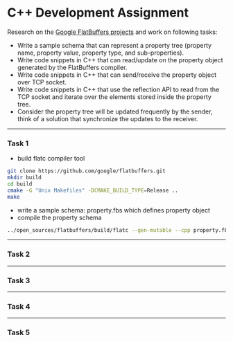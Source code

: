 # C++ Development Assignment

Research on the [Google FlatBuffers projects](https://google.github.io/flatbuffers/) and work on following tasks:

- Write a sample schema that can represent a property tree (property name, property value, property type, and sub-properties).
- Write code snippets in C++ that can read/update on the property object generated by the FlatBuffers compiler.
- Write code snippets in C++ that can send/receive the property object over TCP socket.
- Write code snippets in C++ that use the reflection API to read from the TCP socket and iterate over the elements stored inside the property tree.
- Consider the property tree will be updated frequently by the sender, think of a solution that synchronize the updates to the receiver.

---

### Task 1

- build flatc compiler tool
```bash
git clone https://github.com/google/flatbuffers.git
mkdir build
cd build
cmake -G "Unix Makefiles" -DCMAKE_BUILD_TYPE=Release ..
make
```
- write a sample schema: property.fbs which defines property object
- compile the property schema
```bash
../open_sources/flatbuffers/build/flatc --gen-mutable --cpp property.fbs
```

---

### Task 2

---

### Task 3

---

### Task 4

---

### Task 5